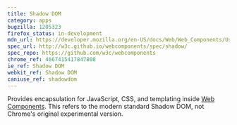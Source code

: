 ```yaml
---
title: Shadow DOM
category: apps
bugzilla: 1205323
firefox_status: in-development
mdn_url: https://developer.mozilla.org/en-US/docs/Web/Web_Components/Using_shadow_DOM
spec_url: http://w3c.github.io/webcomponents/spec/shadow/
spec_repo: https://github.com/w3c/webcomponents
chrome_ref: 4667415417847808
ie_ref: Shadow DOM
webkit_ref: Shadow DOM
caniuse_ref: shadowdom
---
```


Provides encapsulation for JavaScript, CSS, and templating inside [Web Components](https://developer.mozilla.org/en-US/docs/Web/Web_Components). This refers to the modern standard Shadow DOM, not Chrome's original experimental version.
